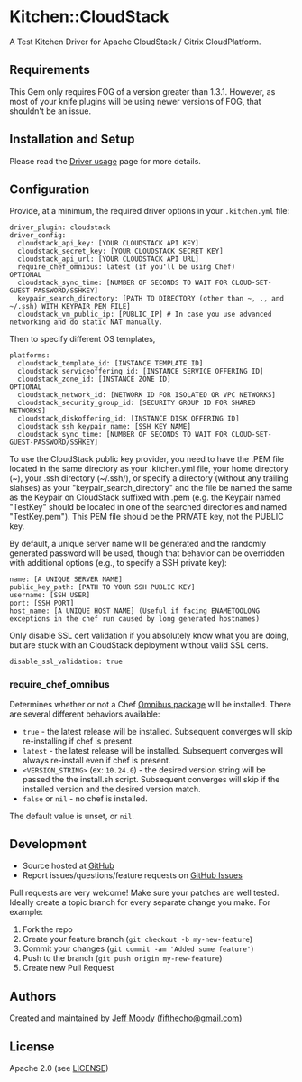 # <a name="title"></a> Kitchen::CloudStack

A Test Kitchen Driver for Apache CloudStack / Citrix CloudPlatform.

## <a name="requirements"></a> Requirements

This Gem only requires FOG of a version greater than 1.3.1. However, as most of your knife plugins will be using newer
versions of FOG, that shouldn't be an issue.

## <a name="installation"></a> Installation and Setup

Please read the [Driver usage][driver_usage] page for more details.

## <a name="config"></a> Configuration

Provide, at a minimum, the required driver options in your `.kitchen.yml` file:

    driver_plugin: cloudstack
    driver_config:
      cloudstack_api_key: [YOUR CLOUDSTACK API KEY]
      cloudstack_secret_key: [YOUR CLOUDSTACK SECRET KEY]
      cloudstack_api_url: [YOUR CLOUDSTACK API URL]
      require_chef_omnibus: latest (if you'll be using Chef)
    OPTIONAL
      cloudstack_sync_time: [NUMBER OF SECONDS TO WAIT FOR CLOUD-SET-GUEST-PASSWORD/SSHKEY]
      keypair_search_directory: [PATH TO DIRECTORY (other than ~, ., and ~/.ssh) WITH KEYPAIR PEM FILE]
      cloudstack_vm_public_ip: [PUBLIC_IP] # In case you use advanced networking and do static NAT manually.

Then to specify different OS templates,

    platforms:
      cloudstack_template_id: [INSTANCE TEMPLATE ID]
      cloudstack_serviceoffering_id: [INSTANCE SERVICE OFFERING ID]
      cloudstack_zone_id: [INSTANCE ZONE ID]
    OPTIONAL
      cloudstack_network_id: [NETWORK ID FOR ISOLATED OR VPC NETWORKS]
      cloudstack_security_group_id: [SECURITY GROUP ID FOR SHARED NETWORKS]
      cloudstack_diskoffering_id: [INSTANCE DISK OFFERING ID]
      cloudstack_ssh_keypair_name: [SSH KEY NAME]
      cloudstack_sync_time: [NUMBER OF SECONDS TO WAIT FOR CLOUD-SET-GUEST-PASSWORD/SSHKEY]
To use the CloudStack public key provider, you need to have the .PEM file located in the same directory as
your .kitchen.yml file, your home directory (~), your .ssh directory (~/.ssh/), or specify a directory (without any
trailing slahses) as your "keypair_search_directory" and the file be named the same as the Keypair on CloudStack
suffixed with .pem (e.g. the Keypair named "TestKey" should be located in one of the searched directories and named
"TestKey.pem"). 
This PEM file should be the PRIVATE key, not the PUBLIC key.

By default, a unique server name will be generated and the randomly generated password will be used, though that
behavior can be overridden with additional options (e.g., to specify a SSH private key):

    name: [A UNIQUE SERVER NAME]
    public_key_path: [PATH TO YOUR SSH PUBLIC KEY]
    username: [SSH USER]
    port: [SSH PORT]
    host_name: [A UNIQUE HOST NAME] (Useful if facing ENAMETOOLONG exceptions in the chef run caused by long generated hostnames)

Only disable SSL cert validation if you absolutely know what you are doing,
but are stuck with an CloudStack deployment without valid SSL certs.

    disable_ssl_validation: true

### <a name="config-require-chef-omnibus"></a> require\_chef\_omnibus

Determines whether or not a Chef [Omnibus package][chef_omnibus_dl] will be
installed. There are several different behaviors available:

* `true` - the latest release will be installed. Subsequent converges
  will skip re-installing if chef is present.
* `latest` - the latest release will be installed. Subsequent converges
  will always re-install even if chef is present.
* `<VERSION_STRING>` (ex: `10.24.0`) - the desired version string will
  be passed the the install.sh script. Subsequent converges will skip if
  the installed version and the desired version match.
* `false` or `nil` - no chef is installed.

The default value is unset, or `nil`.

## <a name="development"></a> Development

* Source hosted at [GitHub][repo]
* Report issues/questions/feature requests on [GitHub Issues][issues]

Pull requests are very welcome! Make sure your patches are well tested.
Ideally create a topic branch for every separate change you make. For
example:

1. Fork the repo
2. Create your feature branch (`git checkout -b my-new-feature`)
3. Commit your changes (`git commit -am 'Added some feature'`)
4. Push to the branch (`git push origin my-new-feature`)
5. Create new Pull Request

## <a name="authors"></a> Authors

Created and maintained by [Jeff Moody][author] (<fifthecho@gmail.com>)

## <a name="license"></a> License

Apache 2.0 (see [LICENSE][license])


[author]:           https://github.com/fifthecho
[issues]:           https://github.com/test-kitchen/kitchen-cloudstack/issues
[license]:          https://github.com/test-kitchen/kitchen-cloudstack/blob/master/LICENSE
[repo]:             https://github.com/test-kitchen/kitchen-cloudstack
[driver_usage]:     http://docs.kitchen-ci.org/drivers/usage
[chef_omnibus_dl]:  http://getchef.com/chef/install/
